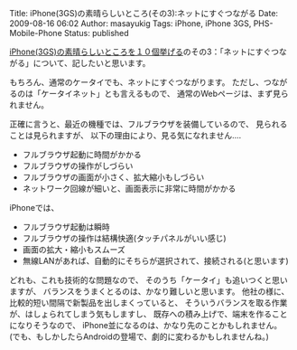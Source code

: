 Title: iPhone(3GS)の素晴らしいところ(その3):ネットにすぐつながる
Date: 2009-08-16 06:02
Author: masayukig
Tags: iPhone, iPhone 3GS, PHS-Mobile-Phone
Status: published

[iPhone(3GS)の素晴らしいところを１０個挙げる](http://www.0r2.info/blog/2009/08/09/iphone3gs%E3%81%AE%E7%B4%A0%E6%99%B4%E3%82%89%E3%81%97%E3%81%84%E3%81%A8%E3%81%93%E3%82%8D%E3%82%92%EF%BC%91%EF%BC%90%E5%80%8B%E6%8C%99%E3%81%92%E3%82%8B/)のその3：「ネットにすぐつながる」について、記したいと思います。

もちろん、通常のケータイでも、ネットにすぐつながります。
ただし、つながるのは「ケータイネット」とも言えるもので、
通常のWebページは、まず見られません。

正確に言うと、最近の機種では、フルブラウザを装備しているので、
見られることは見られますが、
以下の理由により、見る気になれません....

-   フルブラウザ起動に時間がかかる
-   フルブラウザの操作がしづらい
-   フルブラウザの画面が小さく、拡大縮小もしづらい
-   ネットワーク回線が細いと、画面表示に非常に時間がかかる

iPhoneでは、

-   フルブラウザ起動は瞬時
-   フルブラウザの操作は結構快適(タッチパネルがいい感じ)
-   画面の拡大・縮小もスムーズ
-   無線LANがあれば、自動的にそちらが選択されて、接続される(と思います)

どれも、これも技術的な問題なので、
そのうち「ケータイ」も追いつくと思いますが、
バランスをうまくとるのは、かなり難しいと思います。
他社の様に、比較的短い間隔で新製品を出しまくっていると、
そういうバランスを取る作業が、はしょられてしまう気もしますし、
既存への積み上げで、端末を作ることになりそうなので、
iPhone並になるのは、かなり先のことかもしれません。
(でも、もしかしたらAndroidの登場で、劇的に変わるかもしれませんね。)
